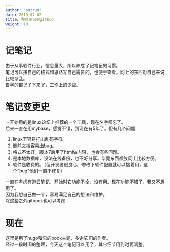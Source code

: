 ```yaml
---
author: "outrun"
date: 2019-07-02
title: 整理笔记到github
weight: 10
---
```


# 记笔记
由于从事软件行业，信息量大，所以养成了记笔记的习惯。<br/>
笔记可以按自己的格式和思路写自己需要的，也便于查看。网上的东西对自己来说比较杂乱。<br/>
自学的都记了下来了，工作上的少些。

# 笔记变更史
一开始用的是linux论坛上推荐的一个工具，现在名字都忘了。<br/>
后来一直在用mybase，感觉不错，到现在有5年了。但有几个问题:


1. linux下容易打出乱码字符。
2. 删除文档容易出bug。
3. 格式不太好，版本7后用了html做内容，也会有些问题。
4. 是本地数据库，没法在线备份，也不好分享。毕竟东西都放网上比较方便。
5. 软件是收费的。（但开发者很良心，修改下软件配置就可以接着用，这个"bug"他们一直不修复）

一直在考虑有道云笔记，开始时它功能不全，没有用。现在功能不错了，我又不想用了。<br/>
因为我想自己做一个，容易满足自己的想法和维护。<br/>
除这些之外gitbook也可以考虑

# 现在
这里是用了hugo和它的book主题，多谢它们的作者。<br/>
经过一段时间的整理，今天这个笔记可以用了，其它细节用到时再调整。
